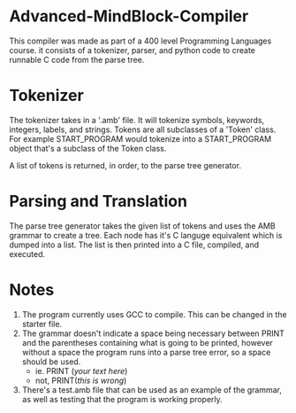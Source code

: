 # Advanced-MindBlock-Compiler

This compiler was made as part of a 400 level Programming Languages course. it consists of a tokenizer, parser, and python code to create runnable C code from the parse tree.

# Tokenizer

The tokenizer takes in a '.amb' file. It will tokenize symbols, keywords, integers, labels, and strings. Tokens are all subclasses of a 'Token' class. For example START_PROGRAM would tokenize into a START_PROGRAM object that's a subclass of the Token class.

A list of tokens is returned, in order, to the parse tree generator.

# Parsing and Translation
The parse tree generator takes the given list of tokens and uses the AMB grammar to create a tree. Each node has it's C languge equivalent which is dumped into a list. The list is then printed into a C file, compiled, and executed.

# Notes
1. The program currently uses GCC to compile. This can be changed in the starter file.
2. The grammar doesn't indicate a space being necessary between PRINT and the parentheses containing what is going to be printed, however without a space the program runs into a parse tree error, so a space should be used. 
    - ie. PRINT (*your text here*)
    - not, PRINT(*this is wrong*)
3. There's a test.amb file that can be used as an example of the grammar, as well as testing that the program is working properly.
